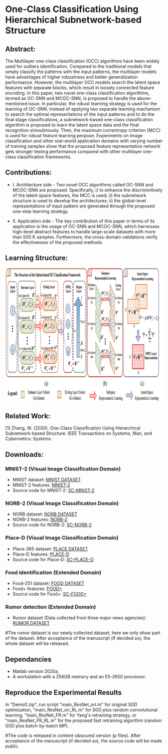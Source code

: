 # One-Class Classification Using Hierarchical Subnetwork-based Structure
## Abstract:

The Multilayer one-class classification (OCC) algorithms have been widely used for outliers identification. Compared to the traditional models that simply classify the patterns with the input patterns, the multilayer models have advantages of higher robustness and better generalization performance. However, the multilayer OCC models search the latent space features with separate blocks, which result in loosely connected feature encoding. In this paper, two novel one-class classification algorithms, termed as OC-SNN and MCOC-SNN, is proposed to handle the above-mentioned issue. In particular, the robust learning strategy is used for the learning of OC-SNN. Instead of applying two separate learning machanism to search the optimal representations of the input patterns and to do the final stage classifications, a subnetwork-based one-class classification algorithm is proposed to learn the latent space data and the final recognition simoutinously. Then, the maximum correntropy criterion (MCC) is used for robust feature learning perpose.  Experiments on image classification and other real-world application domains with varying number of training samples show that the proposed feature representation network gets stronger testing performance compared with other multilayer one-class classification  frameworks.

## Contributions:
* I. Architecture side -  Two novel OCC algorithms called OC-SNN and MCOC-SNN are proposed. Specifically, i) to enhance the discriminitively of the latent space features, the MCC is used; ii) the subnetwork structure is used to develop the architectures; ii) the global-level representations of input pattern are generated through the proposed one-step learning strategy.

* II. Application side - The key contribution of this paper in terms of its application is the usage of OC-SNN and MCOC-SNN, which harnesses high-level abstract features to handle large-scale datasets with more than 500 K samples. Furthermore, the cross-domain validations verify the effectiveness of the proposed methods. 

## Learning Structure:

<img src="https://github.com/W1AE/OCC/blob/main/F.jpg" width="1050" height="430" />

## Related Work:

[1] Zhang, W. (2020). One-Class Classification Using Hierarchical Subnetwork-based Structure. IEEE Transactions on Systems, Man, and Cybernetics: Systems.

## Downloads:
### MNIST-2 (Visual Image Classification Domain)
* MNIST dataset: [MNIST DATASET](http://yann.lecun.com/exdb/mnist/)
* MNIST-2 features: [MNIST-2](https://drive.google.com/file/d/1kWEMoIbtR8TKJq0X8btXrFqSetzOyHWH/view?usp=sharing)
* Source code for MNIST-2: [SC-MNIST-2](https://drive.google.com/file/d/1kWEMoIbtR8TKJq0X8btXrFqSetzOyHWH/view?usp=sharing)
### NORB-2 (Visual Image Classification Domain)
* NORB dataset: [NORB DATASET](https://cs.nyu.edu/~ylclab/data/norb-v1.0-small/)
* NORB-2 features: [NORB-2](https://drive.google.com/file/d/11CNibSMWIP77VYPBiN9-GEmDQT-jTWnl/view?usp=sharing)
* Source code for NORB-2: [SC-NORB-2](https://drive.google.com/file/d/11CNibSMWIP77VYPBiN9-GEmDQT-jTWnl/view?usp=sharing)
### Place-D (Visual Image Classification Domain)
* Place-365 dataset: [PLACE DATASET](http://places2.csail.mit.edu/)
* Place-D features: [PLACE-D](https://drive.google.com/file/d/18eULO1viweE_x5hOetlavGshYggIigVd/view?usp=sharing)
* Source code for Place-D: [SC-PLACE-D](https://drive.google.com/file/d/18eULO1viweE_x5hOetlavGshYggIigVd/view?usp=sharing)
### Food identification (Extended Domain)
* Food-251 dataset: [FOOD DATASET](https://github.com/karansikka1/iFood_2019)
* Food+ features: [FOOD+](https://drive.google.com/file/d/1UfG5LUW8CtTB7fc4sPZhMW6eHiV32opc/view?usp=sharing)
* Source code for Food+: [SC-FOOD+](https://drive.google.com/file/d/18eULO1viweE_x5hOetlavGshYggIigVd/view?usp=sharing)
### Rumor detection (Extended Domain)
* Rumor dataset (Data collected from three major news agencies): [RUMOR DATASET](https://github.com/W1AE/OCC/blob/main/BL.csv)

#The rumor dataset is our newly collected dataset, here we only show part of the dataset. After acceptance of the manuscript (if decided so), the whole dataset will be released.

## Dependancies
* Matlab version 2020a,
* A workstation with a 256GB memory and an E5-2650 processor.

## Reproduce the Experimental Results

In "Demo0.zip", run script "main_ResNet_ori.m" for original SGD optimization, "main_ResNet_ori_RL.m" for SGD plus random convolutional learning, "main_ResNet_FR.m" for Yang's retraining strategy, or "main_ResNet_FR_RL.m" for the proposed fast retraining algorithm (random SGD plus batch-by-batch MP).

#The code is released in content-obscured version (p files). After acceptance of the manuscript (if decided so), the source code will be made public.

